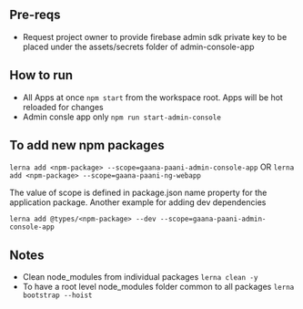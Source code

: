 ## Pre-reqs

- Request project owner to provide firebase admin sdk private key to be placed under the assets/secrets folder of admin-console-app

## How to run

- All Apps at once `npm start` from the workspace root. Apps will be hot reloaded for changes
- Admin consle app only `npm run start-admin-console`

## To add new npm packages

`lerna add <npm-package> --scope=gaana-paani-admin-console-app`
OR
`lerna add <npm-package> --scope=gaana-paani-ng-webapp`

The value of scope is defined in package.json name property for the application package.
Another example for adding dev dependencies

`lerna add @types/<npm-package> --dev --scope=gaana-paani-admin-console-app`

## Notes

- Clean node_modules from individual packages `lerna clean -y`
- To have a root level node_modules folder common to all packages `lerna bootstrap --hoist`
